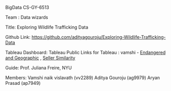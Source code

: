 BigData CS-GY-6513

Team : Data wizards

Title: Exploring Wildlife Trafficking Data

Github Link: https://github.com/adityagouroju/Exploring-Wildlife-Trafficking-Data

Tableau Dashboard: Tableau Public 
Links for Tableau : vamshi - [Endangered and Geographic](https://tinyurl.com/vamshi309) , [Seller Similarity](https://tinyurl.com/vamshi30)

Guide: Prof. Juliana Freire, NYU

Members: Vamshi naik vislavath (vv2289) Aditya Gouroju (ag9979) Aryan Prasad (ap7949)
